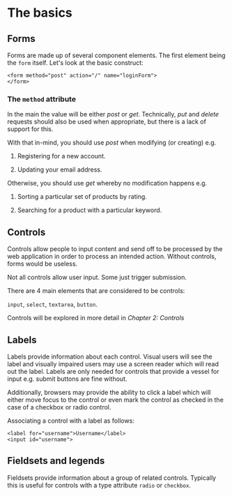 # The basics

## Forms

Forms are made up of several component elements. The first element being the `form` itself. Let's look at the basic construct:

	<form method="post" action="/" name="loginForm">
	</form>

### The `method` attribute

In the main the value will be either *post* or *get*. Technically, *put* and *delete* requests should also be used when appropriate, but there is a lack of support for this.

With that in-mind, you should use *post* when modifying (or creating) e.g.

1. Registering for a new account.

2. Updating your email address.

Otherwise, you should use *get* whereby no modification happens e.g.

1. Sorting a particular set of products by rating.

2. Searching for a product with a particular keyword.

## Controls

Controls allow people to input content and send off to be processed by the web application in order to process an intended action. Without controls, forms would be useless.

Not all controls allow user input. Some just trigger submission.

There are 4 main elements that are considered to be controls:

`input`, `select`, `textarea`, `button`.

Controls will be explored in more detail in *Chapter 2: Controls*

## Labels

Labels provide information about each control. Visual users will see the label and visually impaired users may use a screen reader which will read out the label. Labels are only needed for controls that provide a vessel for input e.g. submit buttons are fine without.

Additionally, browsers may provide the ability to click a label which will either move focus to the control or even mark the control as checked in the case of a checkbox or radio control.

Associating a control with a label as follows:

	<label for="username">Username</label>
	<input id="username">

## Fieldsets and legends

Fieldsets provide information about a group of related controls. Typically this is useful for controls with a type attribute `radio` or `checkbox`.

